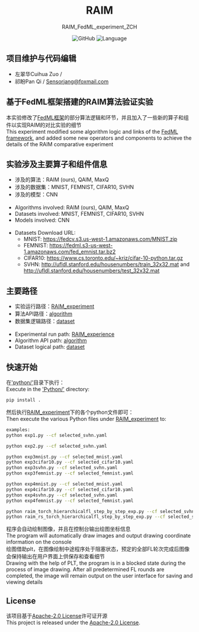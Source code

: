 <div align="center">
<h1 align="center">RAIM</h1>
RAIM_FedML_experiment_ZCH

![GitHub](https://img.shields.io/github/license/Sensorjang/RAIM_FedML_experiment_ZCH)
![Language](https://img.shields.io/badge/Language-Python-blue)

</div>

## 项目维护与代码编辑
- 左翠华Cuihua Zuo / 
- 祁盼Pan Qi / Sensorjang@foxmail.com

## 基于FedML框架搭建的RAIM算法验证实验
本实验修改了[FedML框架](FedML_README.md)的部分算法逻辑和环节，并且加入了一些新的算子和组件以实现RAIM的对比实验的细节<br/>
This experiment modified some algorithm logic and links of the [FedML framework](FedML_README.md), and added some new operators and components to achieve the details of the RAIM comparative experiment<br/>

## 实验涉及主要算子和组件信息
- 涉及的算法：RAIM (ours), QAIM, MaxQ
- 涉及的数据集：MNIST, FEMNIST, CIFAR10, SVHN
- 涉及的模型：CNN
<br/><br/>
- Algorithms involved: RAIM (ours), QAIM, MaxQ
- Datasets involved: MNIST, FEMNIST, CIFAR10, SVHN
- Models involved: CNN
<br/><br/>
- Datasets Download URL:<br/>
  - MNIST: https://fedcv.s3.us-west-1.amazonaws.com/MNIST.zip
  - FEMNIST: https://fedml.s3-us-west-1.amazonaws.com/fed_emnist.tar.bz2
  - CIFAR10: https://www.cs.toronto.edu/~kriz/cifar-10-python.tar.gz
  - SVHN: http://ufldl.stanford.edu/housenumbers/train_32x32.mat and http://ufldl.stanford.edu/housenumbers/test_32x32.mat

## 主要路径
- 实验运行路径：[RAIM_experiment](python/examples/simulation/RAIM_experiment)
- 算法API路径：[algorithm](python/fedml/simulation/sp)
- 数据集逻辑路径：[dataset](python/fedml/data)
<br/><br/>
- Experimental run path: [RAIM_experience](Python/examples/simulation/RAIM_experience)
- Algorithm API path: [algorithm](Python/fedml/simulation/sp)
- Dataset logical path: [dataset](Python/fedml/data)

## 快速开始
在['python/'](python/)目录下执行：<br/>
Execute in the ['Python/'](Python/) directory:<br/>
```bash
pip install .
```
然后执行[RAIM_experiment](python/examples/simulation/RAIM_experiment)下的各个python文件即可：<br/>
Then execute the various Python files under [RAIM_experiment](python/examples/simulation/RAIM_experiment) to:<br/>
```bash
examples:
python exp1.py --cf selected_svhn.yaml

python exp2.py --cf selected_svhn.yaml

python exp3mnist.py --cf selected_mnist.yaml
python exp3cifar10.py --cf selected_cifar10.yaml
python exp3svhn.py --cf selected_svhn.yaml
python exp3femnist.py --cf selected_femnist.yaml

python exp4mnist.py --cf selected_mnist.yaml
python exp4cifar10.py --cf selected_cifar10.yaml
python exp4svhn.py --cf selected_svhn.yaml
python exp4femnist.py --cf selected_femnist.yaml

python raim_torch_hierarchicalfl_step_by_step_exp.py --cf selected_svhn.yaml
python raim_rs_torch_hierarchicalfl_step_by_step_exp.py --cf selected_svhn.yaml
```
程序会自动绘制图像，并且在控制台输出绘图坐标信息<br/>
The program will automatically draw images and output drawing coordinate information on the console<br/>
绘图借助plt，在图像绘制中途程序处于阻塞状态，预定的全部FL轮次完成后图像会保持输出在用户界面上供保存和查看细节<br/>
Drawing with the help of PLT, the program is in a blocked state during the process of image drawing. After all predetermined FL rounds are completed, the image will remain output on the user interface for saving and viewing details<br/>

## License
该项目基于[Apache-2.0 License](LICENSE)许可证开源<br/>
This project is released under the [Apache-2.0 License](LICENSE).<br/>